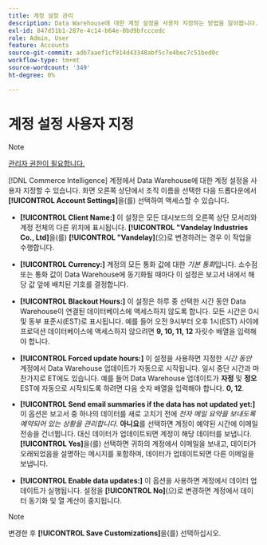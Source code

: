 ```yaml
---
title: 계정 설정 관리
description: Data Warehouse에 대한 계정 설정을 사용자 지정하는 방법을 알아봅니다.
exl-id: 847d51b1-287e-4c14-b64e-0bd9bfcccedc
role: Admin, User
feature: Accounts
source-git-commit: adb7aaef1cf914d43348abf5c7e4bec7c51bed0c
workflow-type: tm+mt
source-wordcount: '349'
ht-degree: 0%

---
```


# 계정 설정 사용자 지정

>[!NOTE]
>
>[관리자 권한이 필요합니다.](../../administrator/user-management/user-management.md)

[!DNL Commerce Intelligence] 계정에서 Data Warehouse에 대한 계정 설정을 사용자 지정할 수 있습니다. 화면 오른쪽 상단에서 조직 이름을 선택한 다음 드롭다운에서 **[!UICONTROL Account Settings]**&#x200B;을(를) 선택하여 액세스할 수 있습니다.

* **[!UICONTROL Client Name:]** 이 설정은 모든 대시보드의 오른쪽 상단 모서리와 계정 전체의 다른 위치에 표시됩니다. **[!UICONTROL "Vandelay Industries Co., Ltd]**&#x200B;을(를) **[!UICONTROL "Vandelay]**(으)로 변경하려는 경우 이 작업을 수행합니다.

* **[!UICONTROL Currency:]** 계정의 모든 통화 값에 대한 *기본 통화*&#x200B;입니다. 소수점 또는 통화 값이 Data Warehouse에 동기화될 때마다 이 설정은 보고서 내에서 해당 값 앞에 배치된 기호를 결정합니다.

* **[!UICONTROL Blackout Hours:]** 이 설정은 하루 중 선택한 시간 동안 Data Warehouse이 연결된 데이터베이스에 액세스하지 않도록 합니다. 모든 시간은 0시 및 동부 표준시(EST)로 표시됩니다. 예를 들어 오전 9시부터 오후 1시(EST) 사이에 프로덕션 데이터베이스에 액세스하지 않으려면 **9, 10, 11, 12** 자릿수 배열을 입력해야 합니다.

* **[!UICONTROL Forced update hours:]** 이 설정을 사용하면 지정한 *시간 동안* 계정에서 Data Warehouse 업데이트가 자동으로 시작됩니다. 일시 중단 시간과 마찬가지로 ET에도 있습니다. 예를 들어 Data Warehouse 업데이트가 **자정** 및 **정오** EST에 자동으로 시작되도록 하려면 다음 숫자 배열을 입력해야 합니다. **0, 12**.

* **[!UICONTROL Send email summaries if the data has not updated yet:]** 이 옵션은 보고서 중 하나의 데이터를 새로 고치기 전에 *전자 메일 요약을 보내도록 예약되어 있는 상황을 관리합니다*. **아니요**&#x200B;를 선택하면 계정이 예약된 시간에 이메일 전송을 건너뜁니다. 대신 데이터가 업데이트되면 계정이 해당 데이터를 보냅니다. **[!UICONTROL Yes]**&#x200B;을(를) 선택하면 귀하의 계정에서 이메일을 보내고, 데이터가 오래되었음을 설명하는 메시지를 포함하며, 데이터가 업데이트되면 다른 이메일을 보냅니다.

* **[!UICONTROL Enable data updates:]** 이 옵션을 사용하면 계정에서 데이터 업데이트가 실행됩니다. 설정을 **[!UICONTROL No]**(으)로 변경하면 계정에서 데이터 동기화 및 열 계산이 중지됩니다.

>[!NOTE]
>
>변경한 후 **[!UICONTROL Save Customizations]**&#x200B;을(를) 선택하십시오.
